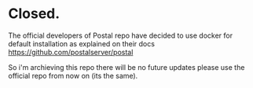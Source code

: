 # Closed.

The official developers of Postal repo have decided to use docker for default installation as explained on their docs https://github.com/postalserver/postal

So i'm archieving this repo there will be no future updates please use the official repo from now on (its the same).
